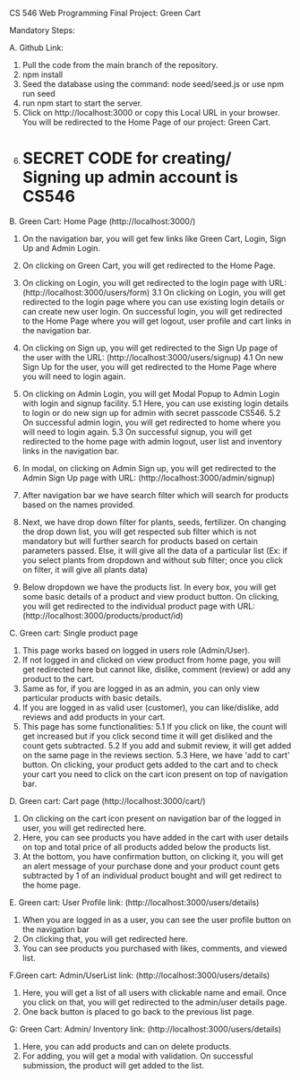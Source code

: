 CS 546 Web Programming Final Project: Green Cart

Mandatory Steps:

A. Github Link:
1. Pull the code from the main branch of the repository.
1. npm install
3. Seed the database using the command: node seed/seed.js or use npm run seed
4. run npm start to start the server.
5. Click on http://localhost:3000 or copy this Local URL in your browser. You will be redirected to the Home Page of our project: Green Cart.
6. # SECRET CODE  for creating/ Signing up admin account is CS546

B. Green Cart: Home Page (http://localhost:3000/)
1. On the navigation bar, you will get few links like Green Cart, Login, Sign Up  and Admin Login. 
2. On clicking on Green Cart,  you will get redirected to the Home Page.
3. On clicking on Login, you will get redirected to the login page with URL:  (http://localhost:3000/users/form)
   3.1  On clicking on Login, you will get redirected to the login page where you can use existing login details or can create new user login. On successful login, you will get redirected to the Home Page where you will get logout, user profile and cart links in the navigation bar.
   
4. On clicking on Sign up, you will get redirected to the Sign Up page of the user with the URL:  (http://localhost:3000/users/signup)
  4.1 On new Sign Up for the user, you will get redirected to the Home Page where you will need to login again.

5. On clicking on Admin Login, you will get Modal Popup to Admin Login with login and signup facility.
  5.1 Here, you can use existing login details to login or do new sign up for admin with secret passcode CS546.
  5.2 On successful admin login, you will get redirected to home where you will need to login again.
  5.3 On successful signup, you will get redirected to the home page with admin logout, user list and inventory links in the navigation bar.

6. In modal, on clicking on Admin Sign up, you will get redirected to the Admin Sign Up page with URL:  (http://localhost:3000/admin/signup)
7. After navigation bar we have search filter which will search for products based on the names provided.
8. Next, we have drop down filter for plants, seeds, fertilizer. On changing the drop down list, you will get respected sub filter which is not mandatory but will further search for products based on certain parameters passed. Else, it will give all the data of a particular list (Ex: if you select plants from dropdown and without sub filter; once you click on filter,  it will give all plants data)
9. Below dropdown we have the products list. In every box, you will get some basic details of a product and view product button. On clicking, you will get redirected to the individual product page with URL:  (http://localhost:3000/products/product/id)


C. Green cart: Single product page 
1. This page works based on logged in users role (Admin/User).
2. If not logged in and clicked on view product from home page, you will get redirected here but cannot like, dislike, comment (review) or add any product to the cart.
3. Same as for, if you are logged in as an admin, you can only view particular products with basic details.
4. If you are logged in as valid user (customer), you can like/dislike, add reviews and add products in your cart.
5. This page has some functionalities:
   5.1 If you click on like, the count will get increased but if you click second time it will get disliked and the count gets subtracted.
   5.2 If you add and submit review, it will get added on the same page in the reviews section.
   5.3 Here, we have 'add to cart' button. On clicking,  your product gets added to the cart and to check your cart you need to click on the cart icon present on top of navigation bar.

D. Green cart: Cart page (http://localhost:3000/cart/)
1. On clicking on the cart icon present on navigation bar of the logged in user, you will get redirected here.
2. Here, you can see products you have added in the cart with user details on top and total price of all products added below the products list.
3. At the bottom, you have confirmation button, on clicking it, you will get an alert message of your purchase done and your product count gets subtracted by 1 of an individual product bought and will get redirect to the home page. 

E. Green cart: User Profile link:  (http://localhost:3000/users/details)
1. When you are logged in as a user, you can see the user profile button on the navigation bar
2. On clicking that, you will get redirected here.
3. You can see products you purchased with likes, comments, and viewed list.

F.Green cart: Admin/UserList link: (http://localhost:3000/users/details)
1. Here, you will get a list of all users with clickable name and email. Once you click on that, you will get redirected to the admin/user details page.
2. One back button is placed  to go back to the previous list page.


G: Green Cart: Admin/ Inventory link: (http://localhost:3000/users/details)
1. Here, you can add products and can on delete products.
2. For adding, you will get a modal with validation. On successful submission, the product will get added to the list.
